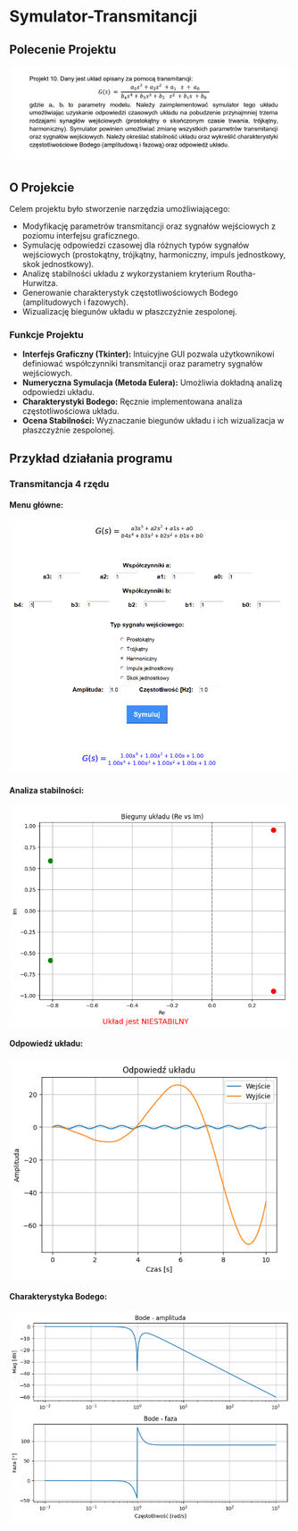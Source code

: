 # Symulator-Transmitancji

## Polecenie Projektu

![polecenie](polecenie.jpg)

## O Projekcie

Celem projektu było stworzenie narzędzia umożliwiającego:

- Modyfikację parametrów transmitancji oraz sygnałów wejściowych z poziomu interfejsu graficznego.
- Symulację odpowiedzi czasowej dla różnych typów sygnałów wejściowych (prostokątny, trójkątny, harmoniczny, impuls jednostkowy, skok jednostkowy).
- Analizę stabilności układu z wykorzystaniem kryterium Routha-Hurwitza.
- Generowanie charakterystyk częstotliwościowych Bodego (amplitudowych i fazowych).
- Wizualizację biegunów układu w płaszczyźnie zespolonej.

### Funkcje Projektu

- **Interfejs Graficzny (Tkinter):** Intuicyjne GUI pozwala użytkownikowi definiować współczynniki transmitancji oraz parametry sygnałów wejściowych.
- **Numeryczna Symulacja (Metoda Eulera):** Umożliwia dokładną analizę odpowiedzi układu.
- **Charakterystyki Bodego:** Ręcznie implementowana analiza częstotliwościowa układu.
- **Ocena Stabilności:** Wyznaczanie biegunów układu i ich wizualizacja w płaszczyźnie zespolonej.

## Przykład działania programu
### Transmitancja 4 rzędu

#### Menu główne:
![menu](menu.png)

#### Analiza stabilności:
![stabilnosc](stabilnosc.png)

#### Odpowiedź układu:
![odpowiedz](odpowiedz-ukladu.png)

#### Charakterystyka Bodego:
![charakterystyka](charakterystyka-bodego.png)
